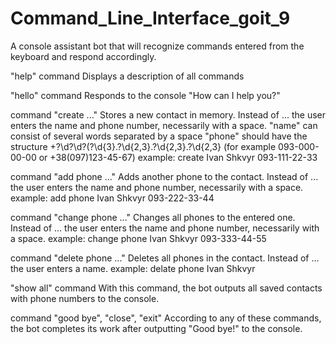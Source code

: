 # Command_Line_Interface_goit_9
A console assistant bot that will recognize commands entered from the keyboard and respond accordingly.

"help" command
    Displays a description of all commands

"hello" command
    Responds to the console "How can I help you?"

command "create ..."
    Stores a new contact in memory. Instead of ... the user enters the name and phone number, necessarily with a space.
    "name" can consist of several words separated by a space
    "phone" should have the structure \+?\d?\d?\(?\d{3}.?\d{2,3}.?\d{2,3}.?\d{2,3} (for example 093-000-00-00 or +38(097)123-45-67)
    example: create Ivan Shkvyr 093-111-22-33

command "add phone ..."
    Adds another phone to the contact. Instead of ... the user enters the name and phone number, necessarily with a space.
    example: add phone Ivan Shkvyr 093-222-33-44

command "change phone ..."
    Changes all phones to the entered one. Instead of ... the user enters the name and phone number, necessarily with a space.
    example: change phone Ivan Shkvyr 093-333-44-55

command "delete phone ..."
    Deletes all phones in the contact. Instead of ... the user enters a name.
    example: delate phone Ivan Shkvyr

"show all" command
    With this command, the bot outputs all saved contacts with phone numbers to the console.

command "good bye", "close", "exit"
    According to any of these commands, the bot completes its work after outputting "Good bye!" to the console.